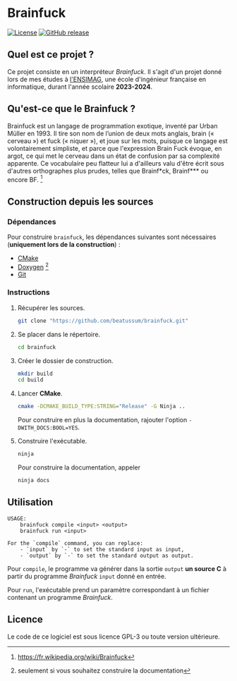 # Brainfuck

[![License](https://img.shields.io/github/license/beatussum/brainfuck)](LICENSE) [![GitHub release](https://img.shields.io/github/v/release/beatussum/brainfuck)](https://github.com/beatussum/brainfuck/releases/)

## Quel est ce projet ?

Ce projet consiste en un interpréteur _Brainfuck_. Il s'agit d'un projet donné lors de mes études à [l'ENSIMAG](https://ensimag.grenoble-inp.fr/), une école d'ingénieur française en informatique, durant l'année scolaire **2023-2024**.

## Qu'est-ce que le Brainfuck ?

Brainfuck est un langage de programmation exotique, inventé par Urban Müller en 1993. Il tire son nom de l’union de deux mots anglais, brain (« cerveau ») et fuck (« niquer »), et joue sur les mots, puisque ce langage est volontairement simpliste, et parce que l'expression Brain Fuck évoque, en argot, ce qui met le cerveau dans un état de confusion par sa complexité apparente. Ce vocabulaire peu flatteur lui a d'ailleurs valu d'être écrit sous d'autres orthographes plus prudes, telles que Brainf\*ck, Brainf\*\*\* ou encore BF. [^1]

## Construction depuis les sources

### Dépendances

Pour construire `brainfuck`, les dépendances suivantes sont nécessaires (**uniquement lors de la construction**) :

- [CMake](https://cmake.org/)
- [Doxygen](https://www.doxygen.nl/) [^2]
- [Git](https://git-scm.com/)

### Instructions

1. Récupérer les sources.

    ```bash
    git clone "https://github.com/beatussum/brainfuck.git"
    ```

1. Se placer dans le répertoire.

    ```bash
    cd brainfuck
    ```

1. Créer le dossier de construction.

    ```bash
    mkdir build
    cd build
    ```

1. Lancer **CMake**.

    ```bash
    cmake -DCMAKE_BUILD_TYPE:STRING="Release" -G Ninja ..
    ```

    Pour construire en plus la documentation, rajouter l'option `-DWITH_DOCS:BOOL=YES`.

1. Construire l'exécutable.

    ```bash
    ninja
    ```

    Pour construire la documentation, appeler

    ```bash
    ninja docs
    ```

## Utilisation

```
USAGE:
    brainfuck compile <input> <output>
    brainfuck run <input>

For the `compile` command, you can replace:
    - `input` by `-` to set the standard input as input,
    - `output` by `-` to set the standard output as output.
```

Pour `compile`, le programme va générer dans la sortie `output` **un source C** à partir du programme _Brainfuck_ `input` donné en entrée.

Pour `run`, l'exécutable prend un paramètre correspondant à un fichier contenant un programme _Brainfuck_.

## Licence

Le code de ce logiciel est sous licence GPL-3 ou toute version ultérieure.

[^1]: https://fr.wikipedia.org/wiki/Brainfuck
[^2]: seulement si vous souhaitez construire la documentation
